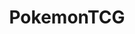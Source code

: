 ---
title: PokemonTCG
crosslinks:
- pkmntcg
- pkmntcgtrades
- ptcgo
- redditrequest
- poketcgonlinetrading
- pkmntcgcollections
- FrenchWestIndies
- ptcgcodes
- gaming
- spikes
- pokemontcgo
---